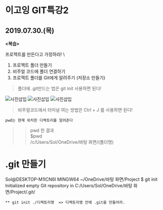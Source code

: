 # 이고잉 GIT특강2
## 2019.07.30.(목)

**<복습>**

프로젝트를 만든다고 가정하라! \
1.  프로젝트 폴더 만들기
2. 비주얼 코드에 폴더 연결하기
3. 프로젝트 폴더를 Git에게 알려주기 (저장소 만들기)
> 폴더에 .git만드는 법은 git init 사용하면 된다!

![사진삽입]()
![사진삽입]()
![사진삽입]()

> 비주얼코드에서 터미널 여는 방법은 Ctrl + J 를 사용하면 된다!

```git
pwd는 현재 위치한 디렉토리를 알려준다
```
 >> pwd 한 결과\
 $pwd \
/c/Users/Sol/OneDrive/바탕 화면/(폴더명)

# .git 만들기
Sol@DESKTOP-M1ICN6I MINGW64 ~/OneDrive/바탕 화면/Project
$ git init
Initialized empty Git repository in C:/Users/Sol/OneDrive/바탕 화면/Project/.git/

	** git init ./디렉토리명  => 디렉토리명 안에 .git을 만들어라.


